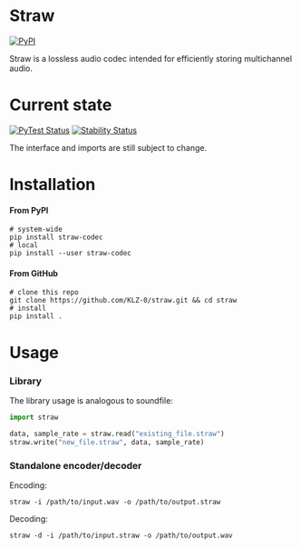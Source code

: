 # Straw

[![PyPI](https://img.shields.io/badge/PyPI-straw--codec-blue.svg)](https://pypi.org/project/straw-codec/)

Straw is a lossless audio codec intended for efficiently storing multichannel audio.

# Current state

[![PyTest Status](https://github.com/KLZ-0/straw/workflows/PyTest/badge.svg)](https://github.com/KLZ-0/straw/actions/)
[![Stability Status](https://img.shields.io/badge/Stability-good-brightgreen.svg)](https://github.com/KLZ-0/straw/tree/dev)

The interface and imports are still subject to change.

# Installation

#### From PyPI

```shell
# system-wide
pip install straw-codec
# local
pip install --user straw-codec
```

#### From GitHub

```shell
# clone this repo
git clone https://github.com/KLZ-0/straw.git && cd straw
# install
pip install .
```

# Usage

### Library

The library usage is analogous to soundfile:

```python
import straw

data, sample_rate = straw.read("existing_file.straw")
straw.write("new_file.straw", data, sample_rate)
```

### Standalone encoder/decoder

Encoding:

```shell
straw -i /path/to/input.wav -o /path/to/output.straw
```

Decoding:

```shell
straw -d -i /path/to/input.straw -o /path/to/output.wav
```
